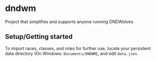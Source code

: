 # dndwm

Project that simplifies and supports anyone running DNDWolves.

## Setup/Getting started

To import races, classes, and roles for further use, locate your persistent data directory (On Windows: `Documents/DNDWM`), and edit `data.json`.
